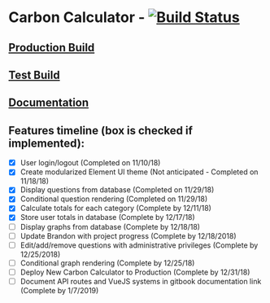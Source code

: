# Carbon Calculator - [![Build Status](https://api.travis-ci.com/OSU-Sustainability-Office/osu_carbon_calculator_update_project.svg?branch=VueJS-Migration)](https://travis-ci.com/OSU-Sustainability-Office/osu_carbon_calculator_update_project)

## [Production Build](https://myco2.sustainability.oregonstate.edu)

## [Test Build](http://carbon-calculator.s3-website-us-west-2.amazonaws.com)

## [Documentation](https://osusustainability.gitbook.io/energy-dashboard/frontend-documentation#carbon-calculator)

## Features timeline (box is checked if implemented):
- [X] User login/logout (Completed on 11/10/18)
- [X] Create modularized Element UI theme (Not anticipated - Completed on 11/18/18)
- [X] Display questions from database (Completed on 11/29/18)
- [X] Conditional question rendering (Completed on 11/29/18)
- [X] Calculate totals for each category (Complete by 12/11/18)
- [X] Store user totals in database (Complete by 12/17/18)
- [ ] Display graphs from database (Complete by 12/18/18)
- [ ] Update Brandon with project progress (Complete by 12/18/2018)
- [ ] Edit/add/remove questions with administrative privileges (Complete by 12/25/2018)
- [ ] Conditional graph rendering (Complete by 12/25/18)
- [ ] Deploy New Carbon Calculator to Production (Complete by 12/31/18)
- [ ] Document API routes and VueJS systems in gitbook documentation link (Complete by 1/7/2019)
